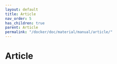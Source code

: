 ```yaml
---
layout: default
title: Article
nav_order: 5
has_children: true
parent: Article
permalink: "/docker/doc/material/manual/article/"
---
```


# Article
